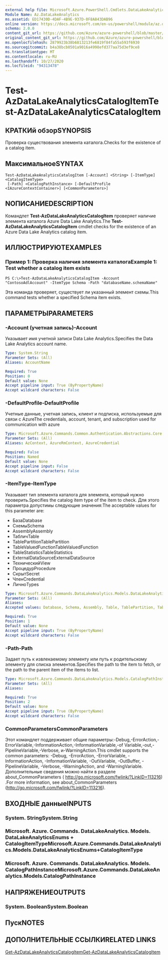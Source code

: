```yaml
---
external help file: Microsoft.Azure.PowerShell.Cmdlets.DataLakeAnalytics.dll-Help.xml
Module Name: Az.DataLakeAnalytics
ms.assetid: ED17430D-4DAF-4B9E-937D-0F8A843DAB96
online version: https://docs.microsoft.com/en-us/powershell/module/az.datalakeanalytics/test-azdatalakeanalyticscatalogitem
schema: 2.0.0
content_git_url: https://github.com/Azure/azure-powershell/blob/master/src/DataLakeAnalytics/DataLakeAnalytics/help/Test-AzDataLakeAnalyticsCatalogItem.md
original_content_git_url: https://github.com/Azure/azure-powershell/blob/master/src/DataLakeAnalytics/DataLakeAnalytics/help/Test-AzDataLakeAnalyticsCatalogItem.md
ms.openlocfilehash: 2879923b38b6813213fe6819f84fa55a593f6930
ms.sourcegitcommit: b4a38bcb0501a9016a4998efd377aa75d3ef9ce8
ms.translationtype: MT
ms.contentlocale: ru-RU
ms.lasthandoff: 10/27/2020
ms.locfileid: "94313478"
---
```

# <span data-ttu-id="29a93-101">Test-AzDataLakeAnalyticsCatalogItem</span><span class="sxs-lookup"><span data-stu-id="29a93-101">Test-AzDataLakeAnalyticsCatalogItem</span></span>

## <span data-ttu-id="29a93-102">КРАТКИй обзор</span><span class="sxs-lookup"><span data-stu-id="29a93-102">SYNOPSIS</span></span>
<span data-ttu-id="29a93-103">Проверка существования элемента каталога.</span><span class="sxs-lookup"><span data-stu-id="29a93-103">Checks for the existence of a catalog item.</span></span>

## <span data-ttu-id="29a93-104">Максимальное</span><span class="sxs-lookup"><span data-stu-id="29a93-104">SYNTAX</span></span>

```
Test-AzDataLakeAnalyticsCatalogItem [-Account] <String> [-ItemType] <CatalogItemType>
 [-Path] <CatalogPathInstance> [-DefaultProfile <IAzureContextContainer>] [<CommonParameters>]
```

## <span data-ttu-id="29a93-105">NОПИСАНИЕ</span><span class="sxs-lookup"><span data-stu-id="29a93-105">DESCRIPTION</span></span>
<span data-ttu-id="29a93-106">Командлет **Test-AzDataLakeAnalyticsCatalogItem** проверяет наличие элемента каталога Azure Data Lake Analytics.</span><span class="sxs-lookup"><span data-stu-id="29a93-106">The **Test-AzDataLakeAnalyticsCatalogItem** cmdlet checks for the existence of an Azure Data Lake Analytics catalog item.</span></span>

## <span data-ttu-id="29a93-107">ИЛЛЮСТРИРУЮТ</span><span class="sxs-lookup"><span data-stu-id="29a93-107">EXAMPLES</span></span>

### <span data-ttu-id="29a93-108">Пример 1: Проверка наличия элемента каталога</span><span class="sxs-lookup"><span data-stu-id="29a93-108">Example 1: Test whether a catalog item exists</span></span>
```
PS C:\>Test-AzDataLakeAnalyticsCatalogItem -Account "ContosoAdlAccount" -ItemType Schema -Path "databaseName.schemaName"
```

<span data-ttu-id="29a93-109">Эта команда проверяет, существует ли указанный элемент схемы.</span><span class="sxs-lookup"><span data-stu-id="29a93-109">This command tests whether a specified Schema item exists.</span></span>

## <span data-ttu-id="29a93-110">ПАРАМЕТРЫ</span><span class="sxs-lookup"><span data-stu-id="29a93-110">PARAMETERS</span></span>

### <span data-ttu-id="29a93-111">-Account (учетная запись)</span><span class="sxs-lookup"><span data-stu-id="29a93-111">-Account</span></span>
<span data-ttu-id="29a93-112">Указывает имя учетной записи Data Lake Analytics.</span><span class="sxs-lookup"><span data-stu-id="29a93-112">Specifies the Data Lake Analytics account name.</span></span>

```yaml
Type: System.String
Parameter Sets: (All)
Aliases: AccountName

Required: True
Position: 0
Default value: None
Accept pipeline input: True (ByPropertyName)
Accept wildcard characters: False
```

### <span data-ttu-id="29a93-113">-DefaultProfile</span><span class="sxs-lookup"><span data-stu-id="29a93-113">-DefaultProfile</span></span>
<span data-ttu-id="29a93-114">Учетные данные, учетная запись, клиент и подписка, используемые для связи с Azure</span><span class="sxs-lookup"><span data-stu-id="29a93-114">The credentials, account, tenant, and subscription used for communication with azure</span></span>

```yaml
Type: Microsoft.Azure.Commands.Common.Authentication.Abstractions.Core.IAzureContextContainer
Parameter Sets: (All)
Aliases: AzContext, AzureRmContext, AzureCredential

Required: False
Position: Named
Default value: None
Accept pipeline input: False
Accept wildcard characters: False
```

### <span data-ttu-id="29a93-115">-ItemType</span><span class="sxs-lookup"><span data-stu-id="29a93-115">-ItemType</span></span>
<span data-ttu-id="29a93-116">Указывает тип элемента каталога для элемента, который нужно проверить.</span><span class="sxs-lookup"><span data-stu-id="29a93-116">Specifies the catalog item type of the item to check.</span></span>
<span data-ttu-id="29a93-117">Для этого параметра допустимы следующие значения:</span><span class="sxs-lookup"><span data-stu-id="29a93-117">The acceptable values for this parameter are:</span></span>
- <span data-ttu-id="29a93-118">База</span><span class="sxs-lookup"><span data-stu-id="29a93-118">Database</span></span>
- <span data-ttu-id="29a93-119">Схемы</span><span class="sxs-lookup"><span data-stu-id="29a93-119">Schema</span></span>
- <span data-ttu-id="29a93-120">Assembly</span><span class="sxs-lookup"><span data-stu-id="29a93-120">Assembly</span></span>
- <span data-ttu-id="29a93-121">Таблич</span><span class="sxs-lookup"><span data-stu-id="29a93-121">Table</span></span>
- <span data-ttu-id="29a93-122">TablePartition</span><span class="sxs-lookup"><span data-stu-id="29a93-122">TablePartition</span></span>
- <span data-ttu-id="29a93-123">TableValuedFunction</span><span class="sxs-lookup"><span data-stu-id="29a93-123">TableValuedFunction</span></span>
- <span data-ttu-id="29a93-124">TableStatistics</span><span class="sxs-lookup"><span data-stu-id="29a93-124">TableStatistics</span></span>
- <span data-ttu-id="29a93-125">ExternalDataSource</span><span class="sxs-lookup"><span data-stu-id="29a93-125">ExternalDataSource</span></span>
- <span data-ttu-id="29a93-126">Технический</span><span class="sxs-lookup"><span data-stu-id="29a93-126">View</span></span>
- <span data-ttu-id="29a93-127">Процедур</span><span class="sxs-lookup"><span data-stu-id="29a93-127">Procedure</span></span>
- <span data-ttu-id="29a93-128">Скрыт</span><span class="sxs-lookup"><span data-stu-id="29a93-128">Secret</span></span>
- <span data-ttu-id="29a93-129">Член</span><span class="sxs-lookup"><span data-stu-id="29a93-129">Credential</span></span>
- <span data-ttu-id="29a93-130">Лично</span><span class="sxs-lookup"><span data-stu-id="29a93-130">Types</span></span>

```yaml
Type: Microsoft.Azure.Commands.DataLakeAnalytics.Models.DataLakeAnalyticsEnums+CatalogItemType
Parameter Sets: (All)
Aliases:
Accepted values: Database, Schema, Assembly, Table, TablePartition, TableValuedFunction, TableStatistics, ExternalDataSource, View, Procedure, Secret, Credential, Types, Package

Required: True
Position: 1
Default value: None
Accept pipeline input: True (ByPropertyName)
Accept wildcard characters: False
```

### <span data-ttu-id="29a93-131">-Path</span><span class="sxs-lookup"><span data-stu-id="29a93-131">-Path</span></span>
<span data-ttu-id="29a93-132">Задает путь к извлекаемому элементу или путь к родительскому элементу для списка элементов.</span><span class="sxs-lookup"><span data-stu-id="29a93-132">Specifies the path to the item to fetch, or the path to the parent item of the items to list.</span></span>

```yaml
Type: Microsoft.Azure.Commands.DataLakeAnalytics.Models.CatalogPathInstance
Parameter Sets: (All)
Aliases:

Required: True
Position: 2
Default value: None
Accept pipeline input: True (ByPropertyName)
Accept wildcard characters: False
```

### <span data-ttu-id="29a93-133">CommonParameters</span><span class="sxs-lookup"><span data-stu-id="29a93-133">CommonParameters</span></span>
<span data-ttu-id="29a93-134">Этот командлет поддерживает общие параметры:-Debug,-ErrorAction,-ErrorVariable,-InformationAction,-InformationVariable,-of Variable,-out,-PipelineVariable,-Verbose, и-WarningAction.</span><span class="sxs-lookup"><span data-stu-id="29a93-134">This cmdlet supports the common parameters: -Debug, -ErrorAction, -ErrorVariable, -InformationAction, -InformationVariable, -OutVariable, -OutBuffer, -PipelineVariable, -Verbose, -WarningAction, and -WarningVariable.</span></span> <span data-ttu-id="29a93-135">Дополнительные сведения можно найти в разделе about_CommonParameters ( http://go.microsoft.com/fwlink/?LinkID=113216) .</span><span class="sxs-lookup"><span data-stu-id="29a93-135">For more information, see about_CommonParameters (http://go.microsoft.com/fwlink/?LinkID=113216).</span></span>

## <span data-ttu-id="29a93-136">ВХОДНЫЕ данные</span><span class="sxs-lookup"><span data-stu-id="29a93-136">INPUTS</span></span>

### <span data-ttu-id="29a93-137">System. String</span><span class="sxs-lookup"><span data-stu-id="29a93-137">System.String</span></span>

### <span data-ttu-id="29a93-138">Microsoft. Azure. Commands. DataLakeAnalytics. Models. DataLakeAnalyticsEnums + CatalogItemType</span><span class="sxs-lookup"><span data-stu-id="29a93-138">Microsoft.Azure.Commands.DataLakeAnalytics.Models.DataLakeAnalyticsEnums+CatalogItemType</span></span>

### <span data-ttu-id="29a93-139">Microsoft. Azure. Commands. DataLakeAnalytics. Models. CatalogPathInstance</span><span class="sxs-lookup"><span data-stu-id="29a93-139">Microsoft.Azure.Commands.DataLakeAnalytics.Models.CatalogPathInstance</span></span>

## <span data-ttu-id="29a93-140">НАПРЯЖЕНИЕ</span><span class="sxs-lookup"><span data-stu-id="29a93-140">OUTPUTS</span></span>

### <span data-ttu-id="29a93-141">System. Boolean</span><span class="sxs-lookup"><span data-stu-id="29a93-141">System.Boolean</span></span>

## <span data-ttu-id="29a93-142">Пуск</span><span class="sxs-lookup"><span data-stu-id="29a93-142">NOTES</span></span>

## <span data-ttu-id="29a93-143">ДОПОЛНИТЕЛЬНЫЕ ССЫЛКИ</span><span class="sxs-lookup"><span data-stu-id="29a93-143">RELATED LINKS</span></span>

[<span data-ttu-id="29a93-144">Get-AzDataLakeAnalyticsCatalogItem</span><span class="sxs-lookup"><span data-stu-id="29a93-144">Get-AzDataLakeAnalyticsCatalogItem</span></span>](./Get-AzDataLakeAnalyticsCatalogItem.md)


